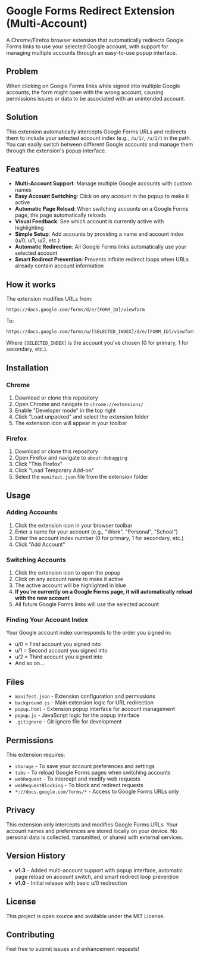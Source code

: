 # Google Forms Redirect Extension (Multi-Account)

A Chrome/Firefox browser extension that automatically redirects Google Forms links to use your selected Google account, with support for managing multiple accounts through an easy-to-use popup interface.

## Problem

When clicking on Google Forms links while signed into multiple Google accounts, the form might open with the wrong account, causing permissions issues or data to be associated with an unintended account.

## Solution

This extension automatically intercepts Google Forms URLs and redirects them to include your selected account index (e.g., `/u/1/`, `/u/2/`) in the path. You can easily switch between different Google accounts and manage them through the extension's popup interface.

## Features

- **Multi-Account Support**: Manage multiple Google accounts with custom names
- **Easy Account Switching**: Click on any account in the popup to make it active
- **Automatic Page Reload**: When switching accounts on a Google Forms page, the page automatically reloads
- **Visual Feedback**: See which account is currently active with highlighting
- **Simple Setup**: Add accounts by providing a name and account index (u/0, u/1, u/2, etc.)
- **Automatic Redirection**: All Google Forms links automatically use your selected account
- **Smart Redirect Prevention**: Prevents infinite redirect loops when URLs already contain account information

## How it works

The extension modifies URLs from:
```
https://docs.google.com/forms/d/e/[FORM_ID]/viewform
```

To:
```
https://docs.google.com/forms/u/[SELECTED_INDEX]/d/e/[FORM_ID]/viewform
```

Where `[SELECTED_INDEX]` is the account you've chosen (0 for primary, 1 for secondary, etc.).

## Installation

### Chrome
1. Download or clone this repository
2. Open Chrome and navigate to `chrome://extensions/`
3. Enable "Developer mode" in the top right
4. Click "Load unpacked" and select the extension folder
5. The extension icon will appear in your toolbar

### Firefox
1. Download or clone this repository
2. Open Firefox and navigate to `about:debugging`
3. Click "This Firefox"
4. Click "Load Temporary Add-on"
5. Select the `manifest.json` file from the extension folder

## Usage

### Adding Accounts
1. Click the extension icon in your browser toolbar
2. Enter a name for your account (e.g., "Work", "Personal", "School")
3. Enter the account index number (0 for primary, 1 for secondary, etc.)
4. Click "Add Account"

### Switching Accounts
1. Click the extension icon to open the popup
2. Click on any account name to make it active
3. The active account will be highlighted in blue
4. **If you're currently on a Google Forms page, it will automatically reload with the new account**
5. All future Google Forms links will use the selected account

### Finding Your Account Index
Your Google account index corresponds to the order you signed in:
- u/0 = First account you signed into
- u/1 = Second account you signed into  
- u/2 = Third account you signed into
- And so on...

## Files

- `manifest.json` - Extension configuration and permissions
- `background.js` - Main extension logic for URL redirection
- `popup.html` - Extension popup interface for account management
- `popup.js` - JavaScript logic for the popup interface
- `.gitignore` - Git ignore file for development

## Permissions

This extension requires:
- `storage` - To save your account preferences and settings
- `tabs` - To reload Google Forms pages when switching accounts
- `webRequest` - To intercept and modify web requests
- `webRequestBlocking` - To block and redirect requests
- `*://docs.google.com/forms/*` - Access to Google Forms URLs only

## Privacy

This extension only intercepts and modifies Google Forms URLs. Your account names and preferences are stored locally on your device. No personal data is collected, transmitted, or shared with external services.

## Version History

- **v1.3** - Added multi-account support with popup interface, automatic page reload on account switch, and smart redirect loop prevention
- **v1.0** - Initial release with basic u/0 redirection

## License

This project is open source and available under the MIT License.

## Contributing

Feel free to submit issues and enhancement requests!